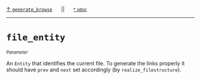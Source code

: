 [&#8593; `generate_browse`](xmd.py--generate_browse.md)&nbsp;&nbsp;&nbsp;&nbsp;&nbsp;&nbsp;||&nbsp;&nbsp;&nbsp;&nbsp;&nbsp;&nbsp;<small>[\* xdoc](../xdoc/xmd.py.xmd#L227)</small>
***

# `file_entity`
<small>*Parameter*</small>  

An `Entity` that identifies the current file.
To generate the links properly it should have `prev` and `next`
set accordingly (by `realize_filestructure`).


